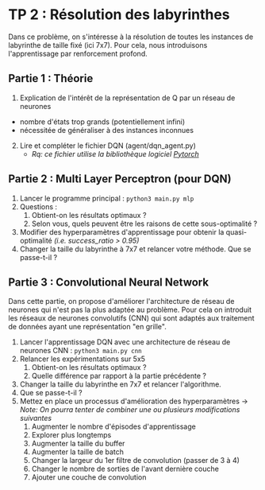 # TP 2 : Résolution des labyrinthes

Dans ce problème, on s'intéresse à la résolution de toutes les instances de labyrinthe de taille fixé (ici 7x7).
Pour cela, nous introduisons l'apprentissage par renforcement profond.

## Partie 1 : Théorie

1. Explication de l'intérêt de la représentation de Q par un réseau de neurones 
- nombre d'états trop grands (potentiellement infini) 
- nécessitée de généraliser à des instances inconnues

2. Lire et compléter le fichier DQN (agent/dqn_agent.py)
   - *Rq: ce fichier utilise la bibliothèque logiciel [Pytorch](https://pytorch.org)*

## Partie 2 : Multi Layer Perceptron (pour DQN)

1. Lancer le programme principal : `python3 main.py mlp`
2. Questions :
   1. Obtient-on les résultats optimaux ?
   2. Selon vous, quels peuvent être les raisons de cette sous-optimalité ?
3. Modifier des hyperparamètres d'apprentissage pour obtenir la quasi-optimalité *(i.e. success_ratio > 0.95)*
4. Changer la taille du labyrinthe à 7x7 et relancer votre méthode. Que se passe-t-il ? 

## Partie 3 : Convolutional Neural Network

Dans cette partie, on propose d'améliorer l'architecture de réseau de neurones qui n'est pas la plus adaptée au problème.
Pour cela on introduit les réseaux de neurones convolutifs (CNN) qui sont adaptés aux traitement de données ayant une représentation "en grille". 

1. Lancer l'apprentissage DQN avec une architecture de réseau de neurones CNN : `python3 main.py cnn`
2. Relancer les expérimentations sur 5x5
   1. Obtient-on les résultats optimaux ?
   2. Quelle différence par rapport à la partie précédente ?
3. Changer la taille du labyrinthe en 7x7 et relancer l'algorithme.
4. Que se passe-t-il ?
5. Mettez en place un processus d'amélioration des hyperparamètres
-> *Note: On pourra tenter de combiner une ou plusieurs modifications suivantes*
   1. Augmenter le nombre d'épisodes d'apprentissage
   2. Explorer plus longtemps
   3. Augmenter la taille du buffer
   4. Augmenter la taille de batch
   5. Changer la largeur du 1er filtre de convolution (passer de 3 à 4)
   6. Changer le nombre de sorties de l'avant dernière couche
   7. Ajouter une couche de convolution 
